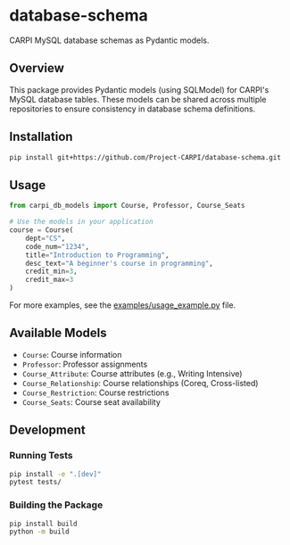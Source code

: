 # database-schema
CARPI MySQL database schemas as Pydantic models.

## Overview
This package provides Pydantic models (using SQLModel) for CARPI's MySQL database tables. These models can be shared across multiple repositories to ensure consistency in database schema definitions.

## Installation

```bash
pip install git+https://github.com/Project-CARPI/database-schema.git
```

## Usage

```python
from carpi_db_models import Course, Professor, Course_Seats

# Use the models in your application
course = Course(
    dept="CS",
    code_num="1234",
    title="Introduction to Programming",
    desc_text="A beginner's course in programming",
    credit_min=3,
    credit_max=3
)
```

For more examples, see the [examples/usage_example.py](examples/usage_example.py) file.

## Available Models

- `Course`: Course information
- `Professor`: Professor assignments
- `Course_Attribute`: Course attributes (e.g., Writing Intensive)
- `Course_Relationship`: Course relationships (Coreq, Cross-listed)
- `Course_Restriction`: Course restrictions
- `Course_Seats`: Course seat availability

## Development

### Running Tests

```bash
pip install -e ".[dev]"
pytest tests/
```

### Building the Package

```bash
pip install build
python -m build
```
